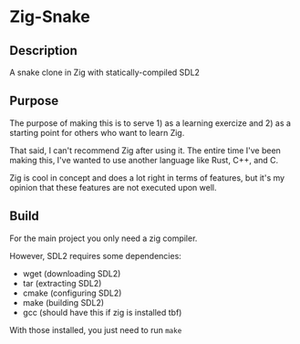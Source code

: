 # Zig-Snake

## Description

A snake clone in Zig with statically-compiled SDL2

## Purpose

The purpose of making this is to serve 1) as a learning exercize and 2) as a starting point for others who want to learn Zig.

That said, I can't recommend Zig after using it. The entire time I've been making this, I've wanted to use another language like Rust, C++, and C.

Zig is cool in concept and does a lot right in terms of features, but it's my opinion that these features are not executed upon well.

## Build

For the main project you only need a zig compiler.

However, SDL2 requires some dependencies:
- wget (downloading SDL2)
- tar (extracting SDL2)
- cmake (configuring SDL2)
- make (building SDL2)
- gcc (should have this if zig is installed tbf)

With those installed, you just need to run `make`

